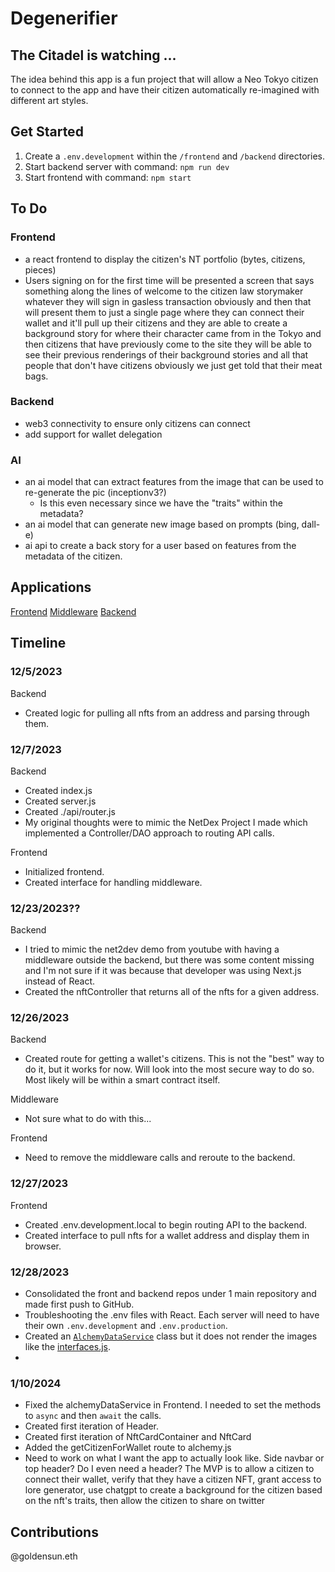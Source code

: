 # Degenerifier

## The Citadel is watching ...

The idea behind this app is a fun project that will allow a Neo Tokyo citizen to connect to the app and have their citizen automatically re-imagined with different art styles.

## Get Started

1. Create a `.env.development` within the `/frontend` and `/backend` directories.
2. Start backend server with command: `npm run dev`
3. Start frontend with command: `npm start`

## To Do

### Frontend

-   a react frontend to display the citizen's NT portfolio (bytes, citizens, pieces)
-   Users signing on for the first time will be presented a screen that says something along the lines of welcome to the citizen law storymaker whatever they will sign in gasless transaction obviously and then that will present them to just a single page where they can connect their wallet and it'll pull up their citizens and they are able to create a background story for where their character came from in the Tokyo and then citizens that have previously come to the site they will be able to see their previous renderings of their background stories and all that people that don't have citizens obviously we just get told that their meat bags.

### Backend

-   web3 connectivity to ensure only citizens can connect
-   add support for wallet delegation

### AI

-   an ai model that can extract features from the image that can be used to re-generate the pic (inceptionv3?)
    -   Is this even necessary since we have the "traits" within the metadata?
-   an ai model that can generate new image based on prompts (bing, dall-e)
-   ai api to create a back story for a user based on features from the metadata of the citizen.

## Applications

[Frontend](./frontend/README.md)
[Middleware](./middleware/README.md)
[Backend](./backend/README.md)

## Timeline

### 12/5/2023

Backend

-   Created logic for pulling all nfts from an address and parsing through them.

### 12/7/2023

Backend

-   Created index.js
-   Created server.js
-   Created ./api/router.js
-   My original thoughts were to mimic the NetDex Project I made which implemented a Controller/DAO approach to routing API calls.

Frontend

-   Initialized frontend.
-   Created interface for handling middleware.

### 12/23/2023??

Backend

-   I tried to mimic the net2dev demo from youtube with having a middleware outside the backend, but there was some content missing and I'm not sure if it was because that developer was using Next.js instead of React.
-   Created the nftController that returns all of the nfts for a given address.

### 12/26/2023

Backend

-   Created route for getting a wallet's citizens. This is not the "best" way to do it, but it works for now. Will look into the most secure way to do so. Most likely will be within a smart contract itself.

Middleware

-   Not sure what to do with this...

Frontend

-   Need to remove the middleware calls and reroute to the backend.

### 12/27/2023

Frontend

-   Created .env.development.local to begin routing API to the backend.
-   Created interface to pull nfts for a wallet address and display them in browser.

### 12/28/2023

-   Consolidated the front and backend repos under 1 main repository and made first push to GitHub.
-   Troubleshooting the .env files with React. Each server will need to have their own `.env.development` and `.env.production`.
-   Created an [`AlchemyDataService`](./frontend/src/services/alchemy.js) class but it does not render the images like the [interfaces.js](./frontend/src/components/interfaces.js).
-

### 1/10/2024

-   Fixed the alchemyDataService in Frontend. I needed to set the methods to `async` and then `await` the calls.
-   Created first iteration of Header.
-   Created first iteration of NftCardContainer and NftCard
-   Added the getCitizenForWallet route to alchemy.js
-   Need to work on what I want the app to actually look like. Side navbar or top header? Do I even need a header? The MVP is to allow a citizen to connect their wallet, verify that they have a citizen NFT, grant access to lore generator, use chatgpt to create a background for the citizen based on the nft's traits, then allow the citizen to share on twitter

## Contributions

@goldensun.eth
